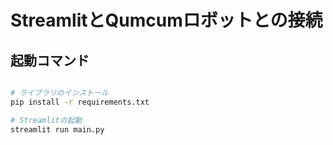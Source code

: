 # StreamlitとQumcumロボットとの接続

## 起動コマンド

```bash

# ライブラリのインストール
pip install -r requirements.txt

# Streamlitの起動
streamlit run main.py

```
